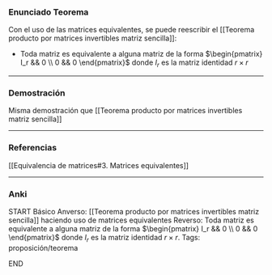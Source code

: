 ### Enunciado Teorema

Con el uso de las matrices equivalentes, se puede reescribir el [[Teorema producto por matrices invertibles matriz sencilla]]:

- Toda matriz es equivalente a alguna matriz de la forma 
	$\begin{pmatrix} I_r && 0 \\ 0 && 0 \end{pmatrix}$
	donde $I_r$ es la matriz identidad $r \times r$ 

---
### Demostración

Misma demostración que [[Teorema producto por matrices invertibles matriz sencilla]]

---
### Referencias

[[Equivalencia de matrices#3. Matrices equivalentes]]

---
### Anki

START
Básico
Anverso: [[Teorema producto por matrices invertibles matriz sencilla]] haciendo uso de matrices equivalentes
Reverso: Toda matriz es equivalente a alguna matriz de la forma 
$\begin{pmatrix} I_r && 0 \\ 0 && 0 \end{pmatrix}$	donde $I_r$ es la matriz identidad $r \times r$.
Tags: proposición/teorema
<!--ID: 1705081112694-->
END